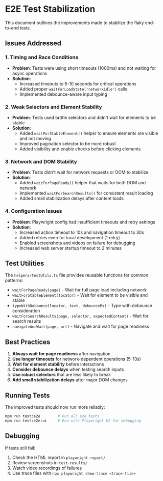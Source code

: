 # E2E Test Stabilization

This document outlines the improvements made to stabilize the flaky end-to-end tests.

## Issues Addressed

### 1. Timing and Race Conditions
- **Problem**: Tests were using short timeouts (1000ms) and not waiting for async operations
- **Solution**: 
  - Increased timeouts to 5-10 seconds for critical operations
  - Added proper `waitForLoadState('networkidle')` calls
  - Implemented debounce-aware input typing

### 2. Weak Selectors and Element Stability
- **Problem**: Tests used brittle selectors and didn't wait for elements to be stable
- **Solution**:
  - Added `waitForStableElement()` helper to ensure elements are visible and not moving
  - Improved pagination selector to be more robust
  - Added visibility and enable checks before clicking elements

### 3. Network and DOM Stability
- **Problem**: Tests didn't wait for network requests or DOM to stabilize
- **Solution**:
  - Added `waitForPageReady()` helper that waits for both DOM and network
  - Implemented `waitForSearchResults()` for consistent result loading
  - Added small stabilization delays after content loads

### 4. Configuration Issues
- **Problem**: Playwright config had insufficient timeouts and retry settings
- **Solution**:
  - Increased action timeout to 10s and navigation timeout to 30s
  - Added retries even for local development (1 retry)
  - Enabled screenshots and videos on failure for debugging
  - Increased web server startup timeout to 2 minutes

## Test Utilities

The `helpers/testUtils.ts` file provides reusable functions for common patterns:

- `waitForPageReady(page)` - Wait for full page load including network
- `waitForStableElement(locator)` - Wait for element to be visible and stable
- `typeWithDebounce(locator, text, debounceMs)` - Type with debounce consideration
- `waitForSearchResults(page, selector, expectedContent)` - Wait for search results
- `navigateAndWait(page, url)` - Navigate and wait for page readiness

## Best Practices

1. **Always wait for page readiness** after navigation
2. **Use longer timeouts** for network-dependent operations (5-10s)
3. **Wait for element stability** before interactions
4. **Consider debounce delays** when testing search inputs
5. **Use robust selectors** that are less likely to break
6. **Add small stabilization delays** after major DOM changes

## Running Tests

The improved tests should now run more reliably:

```bash
npm run test:e2e        # Run all e2e tests
npm run test:e2e:ui     # Run with Playwright UI for debugging
```

## Debugging

If tests still fail:
1. Check the HTML report in `playwright-report/`
2. Review screenshots in `test-results/`
3. Watch video recordings of failures
4. Use trace files with `npx playwright show-trace <trace-file>`